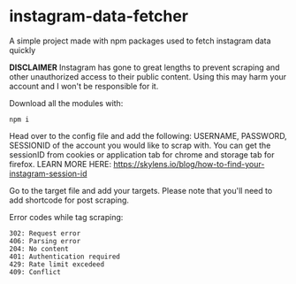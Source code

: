 # instagram-data-fetcher
A simple project made with npm packages used to fetch instagram data quickly

**DISCLAIMER**
Instagram has gone to great lengths to prevent scraping and other unauthorized access to their public content. Using this may harm your account and I won't be responsible for it.

Download all the modules with:
```
npm i
```
Head over to the config file and add the following:
USERNAME, PASSWORD, SESSIONID of the account you would like to scrap with.
You can get the sessionID from cookies or application tab for chrome and storage tab for firefox. LEARN MORE HERE: https://skylens.io/blog/how-to-find-your-instagram-session-id

Go to the target file and add your targets. Please note that you'll need to add shortcode for post scraping.


Error codes while tag scraping:
```
302: Request error
406: Parsing error
204: No content
401: Authentication required
429: Rate limit excedeed
409: Conflict
```
